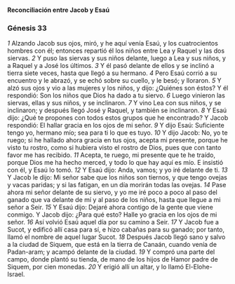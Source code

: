 #### Reconciliación entre Jacob y Esaú

### Génesis 33

_1_ Alzando Jacob sus ojos, miró, y he aquí venía Esaú, y los cuatrocientos hombres con él; entonces repartió él los niños entre Lea y Raquel y las dos siervas. 
_2_ Y puso las siervas y sus niños delante, luego a Lea y sus niños, y a Raquel y a José los últimos. 
_3_ Y él pasó delante de ellos y se inclinó a tierra siete veces, hasta que llegó a su hermano. 
_4_ Pero Esaú corrió a su encuentro y le abrazó, y se echó sobre su cuello, y le besó; y lloraron. 
_5_ Y alzó sus ojos y vio a las mujeres y los niños, y dijo: ¿Quiénes son éstos? Y él respondió: Son los niños que Dios ha dado a tu siervo. 
_6_ Luego vinieron las siervas, ellas y sus niños, y se inclinaron. 
_7_ Y vino Lea con sus niños, y se inclinaron; y después llegó José y Raquel, y también se inclinaron. 
_8_ Y Esaú dijo: ¿Qué te propones con todos estos grupos que he encontrado? Y Jacob respondió: El hallar gracia en los ojos de mi señor. 
_9_ Y dijo Esaú: Suficiente tengo yo, hermano mío; sea para ti lo que es tuyo. 
_10_ Y dijo Jacob: No, yo te ruego; si he hallado ahora gracia en tus ojos, acepta mi presente, porque he visto tu rostro, como si hubiera visto el rostro de Dios, pues que con tanto favor me has recibido. 
_11_ Acepta, te ruego, mi presente que te he traído, porque Dios me ha hecho merced, y todo lo que hay aquí es mío. E insistió con él, y Esaú lo tomó. 
_12_ Y Esaú dijo: Anda, vamos; y yo iré delante de ti. 
_13_ Y Jacob le dijo: Mi señor sabe que los niños son tiernos, y que tengo ovejas y vacas paridas; y si las fatigan, en un día morirán todas las ovejas. 
_14_ Pase ahora mi señor delante de su siervo, y yo me iré poco a poco al paso del ganado que va delante de mí y al paso de los niños, hasta que llegue a mi señor a Seir. 
_15_ Y Esaú dijo: Dejaré ahora contigo de la gente que viene conmigo. Y Jacob dijo: ¿Para qué esto? Halle yo gracia en los ojos de mi señor. 
_16_ Así volvió Esaú aquel día por su camino a Seir. 
_17_ Y Jacob fue a Sucot, y edificó allí casa para sí, e hizo cabañas para su ganado; por tanto, llamó el nombre de aquel lugar Sucot. 
_18_ Después Jacob llegó sano y salvo a la ciudad de Siquem, que está en la tierra de Canaán, cuando venía de Padan-aram; y acampó delante de la ciudad. 
_19_ Y compró una parte del campo, donde plantó su tienda, de mano de los hijos de Hamor padre de Siquem, por cien monedas. 
_20_ Y erigió allí un altar, y lo llamó El-Elohe-Israel. 


